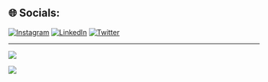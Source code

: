 
## 🌐 Socials:
[![Instagram](https://img.shields.io/badge/Instagram-%23E4405F.svg?logo=Instagram&logoColor=white)](https://instagram.com/https://www.instagram.com/j.i.l.i.a.n_/) [![LinkedIn](https://img.shields.io/badge/LinkedIn-%230077B5.svg?logo=linkedin&logoColor=white)](https://linkedin.com/in/https://www.linkedin.com/in/jiliangaretteabangan/) [![Twitter](https://img.shields.io/badge/Twitter-%231DA1F2.svg?logo=Twitter&logoColor=white)](https://twitter.com/https://twitter.com/JGAREETTEE) 


---
[![](https://visitcount.itsvg.in/api?id=Jgarette0&icon=0&color=0)](https://visitcount.itsvg.in)

![]([https://quotes-github-readme.vercel.app/api?type=horizontal&theme=light](https://www.buymeacoffee.com/jilian)https://www.buymeacoffee.com/jilian)
